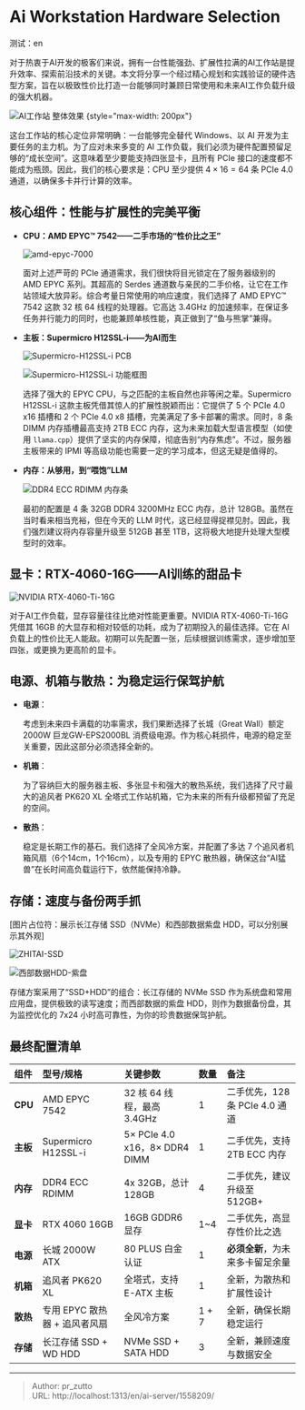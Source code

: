 # Ai Workstation Hardware Selection

测试：en

对于热衷于AI开发的极客们来说，拥有一台性能强劲、扩展性拉满的AI工作站是提升效率、探索前沿技术的关键。本文将分享一个经过精心规划和实践验证的硬件选型方案，旨在以极致性价比打造一台能够同时兼顾日常使用和未来AI工作负载升级的强大机器。

<!--more-->
![AI工作站 整体效果](./images/ai-server-example.png 'AI工作站 整体效果')
{style="max-width: 200px"}



这台工作站的核心定位非常明确：一台能够完全替代 Windows、以 AI 开发为主要任务的主力机。为了应对未来多变的 AI 工作负载，我们必须为硬件配置预留足够的“成长空间”。这意味着至少要能支持四张显卡，且所有 PCIe 接口的速度都不能成为瓶颈。因此，我们的核心要求是：CPU 至少提供 $4 \times 16 = 64$ 条 PCIe 4.0 通道，以确保多卡并行计算的效率。

## **核心组件：性能与扩展性的完美平衡**

* **CPU：AMD EPYC™ 7542——二手市场的“性价比之王”**

    ![amd-epyc-7000](./images/amd-epyc-7000.png 'AMD-EPYC-7000系列CPU')

    面对上述严苛的 PCIe 通道需求，我们很快将目光锁定在了服务器级别的 AMD EPYC 系列。其超高的 Serdes 通道数与亲民的二手价格，让它在工作站领域大放异彩。综合考量日常使用的响应速度，我们选择了 AMD EPYC™ 7542 这款 32 核 64 线程的处理器。它高达 3.4GHz 的加速频率，在保证多任务并行能力的同时，也能兼顾单核性能，真正做到了“鱼与熊掌”兼得。

* **主板：Supermicro H12SSL-i——为AI而生**

    ![Supermicro-H12SSL-i PCB](./images/Supermicro-H12SSL-i-pcb.png 'Supermicro-H12SSL-i PCB')

    ![Supermicro-H12SSL-i 功能框图](./images/Supermicro-H12SSL-i-block.png 'Supermicro-H12SSL-i 功能框图')

    选择了强大的 EPYC CPU，与之匹配的主板自然也非等闲之辈。Supermicro H12SSL-i 这款主板凭借其惊人的扩展性脱颖而出：它提供了 5 个 PCIe 4.0 x16 插槽和 2 个 PCIe 4.0 x8 插槽，完美满足了多卡部署的需求。同时，8 条 DIMM 内存插槽最高支持 2TB ECC 内存，这为未来加载大型语言模型（如使用 `llama.cpp`）提供了坚实的内存保障，彻底告别“内存焦虑”。不过，服务器主板带来的 IPMI 等高级功能也需要一定的学习成本，但这无疑是值得的。

* **内存：从够用，到“喂饱”LLM**

    ![DDR4 ECC RDIMM 内存条](./images/ddr4-ram.png 'DDR4 ECC RDIMM 内存条')

    最初的配置是 4 条 32GB DDR4 3200MHz ECC 内存，总计 128GB。虽然在当时看来相当充裕，但在今天的 LLM 时代，这已经显得捉襟见肘。因此，我们强烈建议将内存容量升级至 512GB 甚至 1TB，这将极大地提升处理大型模型时的效率。

## **显卡：RTX-4060-16G——AI训练的甜品卡**

![NVIDIA RTX-4060-Ti-16G](./images/NVIDIA-RTX-4060-Ti-16G.png 'NVIDIA RTX-4060-Ti-16G')

对于AI工作负载，显存容量往往比绝对性能更重要。NVIDIA RTX-4060-Ti-16G 凭借其 16GB 的大显存和相对较低的功耗，成为了初期投入的最佳选择。它在 AI 负载上的性价比无人能敌。初期可以先配置一张，后续根据训练需求，逐步增加至四张，或更换为更高阶的显卡。

## **电源、机箱与散热：为稳定运行保驾护航**

* **电源**：

    考虑到未来四卡满载的功率需求，我们果断选择了长城（Great Wall）额定2000W 巨龙GW-EPS2000BL 消费级电源。作为核心耗损件，电源的稳定至关重要，因此这部分必须选择全新的。

* **机箱**：

    为了容纳巨大的服务器主板、多张显卡和强大的散热系统，我们选择了尺寸最大的追风者 PK620 XL 全塔式工作站机箱，它为未来的所有升级都预留了充足的空间。

* **散热**：

    稳定是长期工作的基石。我们选择了全风冷方案，并配置了多达 7 个追风者机箱风扇（6个14cm，1个16cm），以及专用的 EPYC 散热器，确保这台“AI猛兽”在长时间高负载运行下，依然能保持冷静。

## **存储：速度与备份两手抓**

[图片占位符：展示长江存储 SSD（NVMe）和西部数据紫盘 HDD，可以分别展示其外观]

![ZHITAI-SSD](./images/ZHITAI-SSD.png 'ZHITAI-SSD')

![西部数据HDD-紫盘](./images/西部数据HDD-紫盘.png '西部数据HDD-紫盘')

存储方案采用了“SSD+HDD”的组合：长江存储的 NVMe SSD 作为系统盘和常用应用盘，提供极致的读写速度；而西部数据的紫盘 HDD，则作为数据备份盘，其为监控优化的 7x24 小时高可靠性，为你的珍贵数据保驾护航。

## **最终配置清单**

| **组件** | **型号/规格** | **关键参数** | **数量** | **备注** |
| :--- | :--- | :--- | :--- | :--- |
| **CPU** | AMD EPYC 7542 | 32 核 64 线程，最高 3.4GHz | 1 | 二手优先，128 条 PCIe 4.0 通道 |
| **主板** | Supermicro H12SSL-i | 5× PCIe 4.0 x16，8× DDR4 DIMM | 1 | 二手优先，支持 2TB ECC 内存 |
| **内存** | DDR4 ECC RDIMM | 4x 32GB，总计 128GB | 4 | 二手优先，建议升级至 512GB+ |
| **显卡** | RTX 4060 16GB | 16GB GDDR6 显存 | 1~4 | 二手优先，高显存性价比之选 |
| **电源** | 长城 2000W ATX | 80 PLUS 白金认证 | 1 | **必须全新**，为未来多卡留足余量 |
| **机箱** | 追风者 PK620 XL | 全塔式，支持 E-ATX 主板 | 1 | 全新，为散热和扩展性设计 |
| **散热** | 专用 EPYC 散热器 + 追风者风扇 | 全风冷方案 | 1 + 7 | 全新，确保长期稳定运行 |
| **存储** | 长江存储 SSD + WD HDD | NVMe SSD + SATA HDD | 3 | 全新，兼顾速度与数据安全 |


---

> Author: pr_zutto  
> URL: http://localhost:1313/en/ai-server/1558209/  


